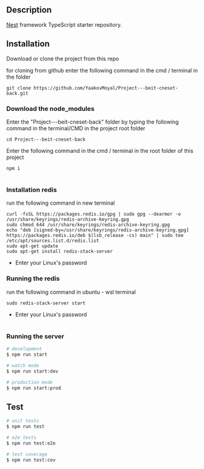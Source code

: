 ## Description

[Nest](https://github.com/nestjs/nest) framework TypeScript starter repository.

## Installation

Download or clone the project from this repo

for cloning from github enter the following command in the cmd / terminal in the folder

```
git clone https://github.com/YaakovMoyal/Project---beit-cneset-back.git
```

### Download the node_modules

Enter the "Project---beit-cneset-back" folder by typing the following command in the terminal/CMD in the project root folder

```
cd Project---beit-cneset-back
```

Enter the following command in the cmd / terminal in the root folder of this project

```
npm i
```

#

#

### Installation redis

run the following command in new terminal

```
curl -fsSL https://packages.redis.io/gpg | sudo gpg --dearmor -o /usr/share/keyrings/redis-archive-keyring.gpg
sudo chmod 644 /usr/share/keyrings/redis-archive-keyring.gpg
echo "deb [signed-by=/usr/share/keyrings/redis-archive-keyring.gpg] https://packages.redis.io/deb $(lsb_release -cs) main" | sudo tee /etc/apt/sources.list.d/redis.list
sudo apt-get update
sudo apt-get install redis-stack-server
```

- Enter your Linux's password

### Running the redis

run the following command in ubuntu - wsl terminal

```
sudo redis-stack-server start
```

- Enter your Linux's password

#

#

### Running the server

```bash
# development
$ npm run start

# watch mode
$ npm run start:dev

# production mode
$ npm run start:prod
```

## Test

```bash
# unit tests
$ npm run test

# e2e tests
$ npm run test:e2e

# test coverage
$ npm run test:cov
```

